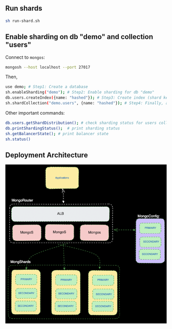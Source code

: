 
## Run shards 

```bash
sh run-shard.sh
```

## Enable sharding on db "demo" and collection "users"


Connect to `mongos`:
```bash
mongosh --host localhost --port 27017
```
Then,

```bash
use demo; # Step1: Create a database
sh.enableSharding("demo"); # Step2: Enable sharding for db "demo"
db.users.createIndex({name: "hashed"}); # Step3: Create index (shard key) for collection 'users'
sh.shardCollection("demo.users", {name: "hashed"}); # Step4: Finally, add  shard key in collection
```
Other important commands:

```bash
db.users.getShardDistribution(); # check sharding status for users collection
db.printShardingStatus();  # print sharding status
sh.getBalancerState(); # print balancer state
sh.status()
```

## Deployment Architecture

![img](mongo-shard-architecture.png)
